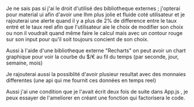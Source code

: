 Je ne sais pas si j'ai le droit d'utilisé des bibliotheque externes ; j'opterai pour material ui afin d'avoir une Ihm plus jolie et fluide coté utilisateur et je rajouterai une alerte quand il y a plus de 2% de difference entre le taux entré et le taux reel afin que l'utilisateur aie le choix de modifier son choix ou non il voudrait quand même faire le calcul mais avec un contour rouge sur son input pour qu'il soit toujours concient de son choix. 

Aussi à l'aide d'une bibliotheque externe "Recharts" on peut avoir un chart graphique pour voir la courbe du $/€ au fil du temps (par seconde, jour, semaine, mois)

Je rajouterai aussi la possiblité d'avoir plusieur resultat avec des monnaies differentes (une api qui me fournit ces données en temps reel)

Aussi j'ai une condition que je l'avait écrit deux fois de suite dans App.js , je peux essayer de l'ameliorer en créant une fonction qui factorisera le code.